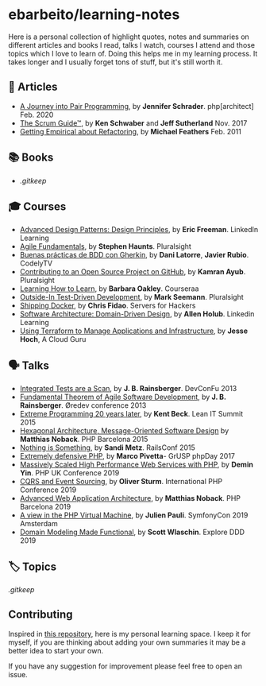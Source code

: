 # ebarbeito/learning-notes

Here is a personal collection of highlight quotes, notes and summaries on different articles and books I read, talks I watch, courses I attend and those topics which I love to learn of. Doing this helps me in my learning process. It takes longer and I usually forget tons of stuff, but it's still worth it.

## 📓 Articles

* [A Journey into Pair Programming](articles/a-journey-into-pair-programming.md), by **Jennifer Schrader**. php[architect] Feb. 2020
* [The Scrum Guide™](articles/the-scrum-guide.md), by **Ken Schwaber** and **Jeff Sutherland** Nov. 2017
* [Getting Empirical about Refactoring](articles/getting-empirical-about-refactoring.md), by **Michael Feathers** Feb. 2011

## 📚 Books

* _.gitkeep_

## 🎓 Courses

* [Advanced Design Patterns: Design Principles](courses/advanced-design-patterns-design-principles-linkedin.md), by **Eric Freeman**. LinkedIn Learning
* [Agile Fundamentals](courses/agile-fundamentals-pluralsight.md), by **Stephen Haunts**. Pluralsight
* [Buenas prácticas de BDD con Gherkin](courses/buenas-practicas-de-bdd-con-gherkin-cucumber-behat-codelytv.md), by **Dani Latorre**, **Javier Rubio**. CodelyTV
* [Contributing to an Open Source Project on GitHub](courses/contributing-to-an-open-source-project-on-gitHub-pluralsight.md), by **Kamran Ayub**. Pluralsight
* [Learning How to Learn](courses/learning-how-to-learn-coursera.md), by **Barbara Oakley**. Courseraa
* [Outside-In Test-Driven Development](courses/outside-in-tdd-pluralsight.md), by **Mark Seemann**. Pluralsight
* [Shipping Docker](courses/shipping-docker-serversforhackers.md), by **Chris Fidao**. Servers for Hackers
* [Software Architecture: Domain-Driven Design](courses/software-architecture-domain-driven-design-linkedin.md), by **Allen Holub**. Linkedin Learning
* [Using Terraform to Manage Applications and Infrastructure](courses/using-terraform-to-manage-applications-and-infrastructure-acloudguru.md), by **Jesse Hoch**, A Cloud Guru

## 🗣️ Talks

* [Integrated Tests are a Scan](talks/2013-devconfu13-integrated-tests-are-a-scam.md), by **J. B. Rainsberger**. DevConFu 2013
* [Fundamental Theorem of Agile Software Development](talks/2013-oredev13-fundamental-theorem-of-agile-software-development.md), by **J. B. Rainsberger**. Øredev conference 2013
* [Extreme Programming 20 years later](talks/2015-leanit15-extreme-programming-20-years-later.md), by **Kent Beck**. Lean IT Summit 2015
* [Hexagonal Architecture, Message-Oriented Software Design](talks/2015-phpbcn15-hexagonal-architecture-message-oriented-software-design.md) by **Matthias Noback**. PHP Barcelona 2015
* [Nothing is Something](talks/2015-railsconf15-nothing-is-something.md), by **Sandi Metz**. RailsConf 2015
* [Extremely defensive PHP](talks/2017-phpday17-extremely-defensive-php.md), by **Marco Pivetta**- GrUSP phpDay 2017
* [Massively Scaled High Performance Web Services with PHP](talks/2019-phpuk19-massively-scaled-high-performance-web-services-with-php.md), by **Demin Yin**. PHP UK Conference 2019
* [CQRS and Event Sourcing](talks/2019-ipc19-cqrs-and-event-sourcing.md), by **Oliver Sturm**. International PHP Conference 2019
* [Advanced Web Application Architecture](talks/2019-php-barcelona-advanced-web-application-architecture.md), by **Matthias Noback**. PHP Barcelona 2019
* [A view in the PHP Virtual Machine](talks/2019-symfonycon19-a-view-in-the-php-vm.md), by **Julien Pauli**. SymfonyCon 2019 Amsterdam
* [Domain Modeling Made Functional](talks/2019-eddd19-domain-modeling-made-functional.md), by **Scott Wlaschin**. Explore DDD 2019

## 🏷️ Topics

_.gitkeep_

## Contributing

Inspired in [this repository](https://github.com/keyvanakbary/learning-notes), here is my personal learning space. I keep it for myself, if you are thinking about adding your own summaries it may be a better idea to start your own.

If you have any suggestion for improvement please feel free to open an issue.
